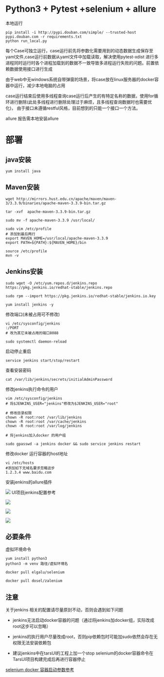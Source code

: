 # Python3 + Pytest +selenium + allure

本地运行
 ```shell script
pip install -i http://pypi.douban.com/simple/ --trusted-host pypi.douban.com -r requirements.txt
python run_local.py
```

每个Case可独立运行，case运行前先将参数化需要用到的动态数据生成保存至yaml文件,case运行前数据从yaml文件中加载读取，解决使用pytest-xdist
进行多进程同时运行时各个进程加载到的数据不一致导致多进程运行失败的问题。前置依赖数据使用接口进行生成

由于web中无windows系统自带弹窗的场景，将case放在linux服务器的docker容器中运行，减少本地电脑的占用

case运行结束后使用多线程查询case运行后产生的有特定名称的数据，使用for循环进行删除(此处多线程进行删除处理过于麻烦，且多线程查询数据时也需要优化)，
由于接口未遵循restful风格，目前想到的只能一个接口一个方法。


allure 报告需本地安装allure

# 部署


## java安装

```shell
yum install java
```

## Maven安装

```shell
wget http://mirrors.hust.edu.cn/apache/maven/maven-3/3.3.9/binaries/apache-maven-3.3.9-bin.tar.gz

tar -xvf  apache-maven-3.3.9-bin.tar.gz

sudo mv -f apache-maven-3.3.9 /usr/local/

sudo vim /etc/profile
# 添加到最后两行
export MAVEN_HOME=/usr/local/apache-maven-3.3.9
export PATH=${PATH}:${MAVEN_HOME}/bin

source /etc/profile
mvn -v
```

## Jenkins安装

```shell
sudo wget -O /etc/yum.repos.d/jenkins.repo https://pkg.jenkins.io/redhat-stable/jenkins.repo

sudo rpm --import https://pkg.jenkins.io/redhat-stable/jenkins.io.key

yum install jenkins -y
```

修改端口(未被占用可不修改)

```shell
vi /etc/sysconfig/jenkins
:/PORT
# 改为其它未被占用的端口8088

sudo systemctl daemon-reload
```

启动停止重启

```shell
service jenkins start/stop/restart
```

查看安装密码

```shell
cat /var/lib/jenkins/secrets/initialAdminPassword
```

修改jenkins执行命令的用户

```shell
vim /etc/sysconfig/jenkins
# 将$JENKINS_USER="jenkins"修改为$JENKINS_USER="root"

# 修改目录权限
chown -R root:root /var/lib/jenkins
chown -R root:root /var/cache/jenkins
chown -R root:root /var/log/jenkins

# 将jenkins加入docker 的用户组

sudo gpasswd -a jenkins docker && sudo service jenkins restart 
```

修改docker 运行容器的host地址

```shell
vi /etc/hosts
#添加如下无域名要求忽略这步
1.2.3.4 www.baidu.com
```


安装jenkins的allure插件

![](https://gitee.com/grassroadsZ/MarkDownImage/raw/master/img/20200320114906.png)
UI项目jenkins配置参考

![](https://gitee.com/grassroadsZ/MarkDownImage/raw/master/img/20200320110232.png)



![](https://gitee.com/grassroadsZ/MarkDownImage/raw/master/img/20200320110318.png)



![](https://gitee.com/grassroadsZ/MarkDownImage/raw/master/img/20200320110445.png)



## 必要条件

虚拟环境命令

```shell
yum install python3
python3 -m venv 路径/虚拟环境名

docker pull elgalu/selenium

docker pull dosel/zalenium
```






## 注意

关于jenkins 相关的配置请尽量原封不动，否则会遇到如下问题

- jenkins无法启动docker容器的问题（通过将jenkins加docker组，实际改成root这步可以忽略）

- jenkins的执行用户尽量改成root，否则pip依赖包时可能加sudo依然会存在无权限无法安装依赖包
- 建议jenkins中在tarsUI的工程上加一个stop selenium的docker容器命令在TarsUI项目构建完成后再进行容器停止



[selenium docker 容器启动参数参考](https://opensource.zalando.com/zalenium/#faq)


